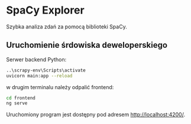 # SpaCy Explorer

Szybka analiza zdań za pomocą biblioteki SpaCy.

## Uruchomienie śrdowiska deweloperskiego

Serwer backend Python:

```bash
..\scrapy-env\Scripts\activate
uvicorn main:app --reload
```

w drugim terminalu należy odpalić frontend:

```bash
cd frontend
ng serve
```

Uruchomiony program jest dostępny pod adresem <http://localhost:4200/>.